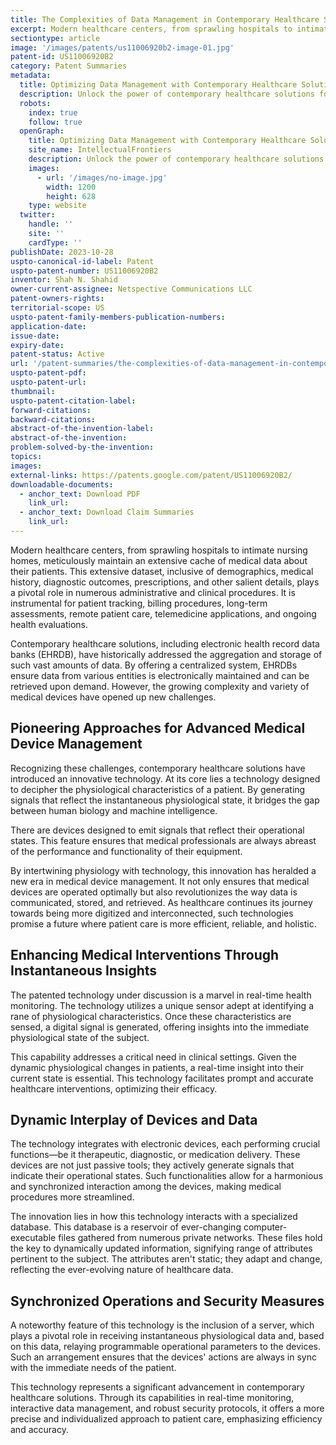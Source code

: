 ```yaml
---
title: The Complexities of Data Management in Contemporary Healthcare Solutions
excerpt: Modern healthcare centers, from sprawling hospitals to intimate nursing homes, meticulously maintain an extensive cache of medical data about their patients.
sectiontype: article
image: '/images/patents/us11006920b2-image-01.jpg'
patent-id: US11006920B2
category: Patent Summaries
metadata:
  title: Optimizing Data Management with Contemporary Healthcare Solutions
  description: Unlock the power of contemporary healthcare solutions for efficient data management and real-time patient care in modern medical facilities
  robots:
    index: true
    follow: true
  openGraph:
    title: Optimizing Data Management with Contemporary Healthcare Solutions | IntellectualFrontiers
    site_name: IntellectualFrontiers
    description: Unlock the power of contemporary healthcare solutions for efficient data management and real-time patient care in modern medical facilities
    images:
      - url: '/images/no-image.jpg'
        width: 1200
        height: 628
    type: website
  twitter:
    handle: ''
    site: ''
    cardType: ''
publishDate: 2023-10-28
uspto-canonical-id-label: Patent
uspto-patent-number: US11006920B2
inventor: Shah N. Shahid
owner-current-assignee: Netspective Communications LLC
patent-owners-rights:
territorial-scope: US
uspto-patent-family-members-publication-numbers:
application-date:
issue-date:
expiry-date:
patent-status: Active
url: '/patent-summaries/the-complexities-of-data-management-in-contemporary-healthcare-solutions'
uspto-patent-pdf:
uspto-patent-url:
thumbnail:
uspto-patent-citation-label:
forward-citations:
backward-citations:
abstract-of-the-invention-label:
abstract-of-the-invention:
problem-solved-by-the-invention:
topics:
images:
external-links: https://patents.google.com/patent/US11006920B2/
downloadable-documents:
  - anchor_text: Download PDF
    link_url:
  - anchor_text: Download Claim Summaries
    link_url:
---
```


Modern healthcare centers, from sprawling hospitals to intimate nursing homes, meticulously maintain an extensive cache of medical data about their patients. This extensive dataset, inclusive of demographics, medical history, diagnostic outcomes, prescriptions, and other salient details, plays a pivotal role in numerous administrative and clinical procedures. It is instrumental for patient tracking, billing procedures, long-term assessments, remote patient care, telemedicine applications, and ongoing health evaluations.

Contemporary healthcare solutions, including electronic health record data banks (EHRDB), have historically addressed the aggregation and storage of such vast amounts of data. By offering a centralized system, EHRDBs ensure data from various entities is electronically maintained and can be retrieved upon demand. However, the growing complexity and variety of medical devices have opened up new challenges.

## Pioneering Approaches for Advanced Medical Device Management

Recognizing these challenges, contemporary healthcare solutions have introduced an innovative technology. At its core lies a technology designed to decipher the physiological characteristics of a patient. By generating signals that reflect the instantaneous physiological state, it bridges the gap between human biology and machine intelligence.

There are devices designed to emit signals that reflect their operational states. This feature ensures that medical professionals are always abreast of the performance and functionality of their equipment.

By intertwining physiology with technology, this innovation has heralded a new era in medical device management. It not only ensures that medical devices are operated optimally but also revolutionizes the way data is communicated, stored, and retrieved. As healthcare continues its journey towards being more digitized and interconnected, such technologies promise a future where patient care is more efficient, reliable, and holistic.

## Enhancing Medical Interventions Through Instantaneous Insights

The patented technology under discussion is a marvel in real-time health monitoring. The technology utilizes a unique sensor adept at identifying a rane of physiological characteristics. Once these characteristics are sensed, a digital signal is generated, offering insights into the immediate physiological state of the subject.

This capability addresses a critical need in clinical settings. Given the dynamic physiological changes in patients, a real-time insight into their current state is essential. This technology facilitates prompt and accurate healthcare interventions, optimizing their efficacy.

## Dynamic Interplay of Devices and Data

The technology integrates with electronic devices, each performing crucial functions—be it therapeutic, diagnostic, or medication delivery. These devices are not just passive tools; they actively generate signals that indicate their operational states. Such functionalities allow for a harmonious and synchronized interaction among the devices, making medical procedures more streamlined.

The innovation lies in how this technology interacts with a specialized database. This database is a reservoir of ever-changing computer-executable files gathered from numerous private networks. These files hold the key to dynamically updated information, signifying range of attributes pertinent to the subject. The attributes aren't static; they adapt and change, reflecting the ever-evolving nature of healthcare data.

## Synchronized Operations and Security Measures

A noteworthy feature of this technology is the inclusion of a server, which plays a pivotal role in receiving instantaneous physiological data and, based on this data, relaying programmable operational parameters to the devices. Such an arrangement ensures that the devices' actions are always in sync with the immediate needs of the patient.

This technology represents a significant advancement in contemporary healthcare solutions. Through its capabilities in real-time monitoring, interactive data management, and robust security protocols, it offers a more precise and individualized approach to patient care, emphasizing efficiency and accuracy.
